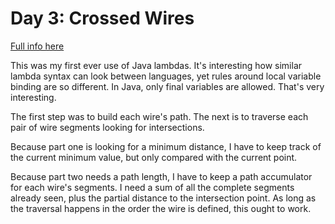 # Day 3: Crossed Wires

[Full info here](https://adventofcode.com/2019/day/3)

This was my first ever use of Java lambdas. It's interesting how similar
lambda syntax can look between languages, yet rules around local variable
binding are so different. In Java, only final variables are allowed. That's
very interesting.

The first step was to build each wire's path. The next is to traverse each
pair of wire segments looking for intersections.

Because part one is looking for a minimum distance, I have to keep track of
the current minimum value, but only compared with the current point.

Because part two needs a path length, I have to keep a path accumulator for
each wire's segments. I need a sum of all the complete segments already seen,
plus the partial distance to the intersection point. As long as the traversal
happens in the order the wire is defined, this ought to work.
